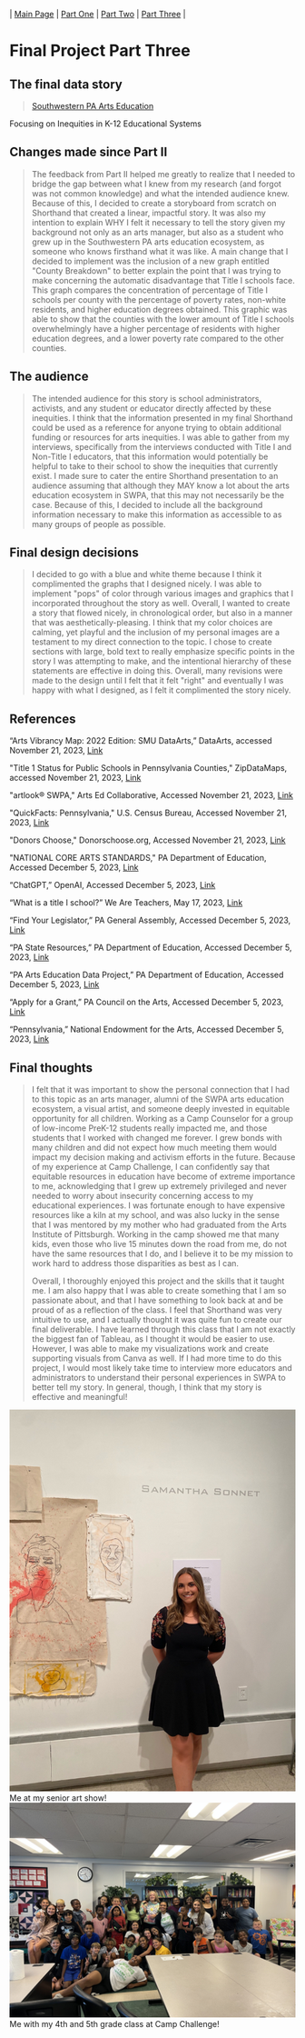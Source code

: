 | [Main Page](/README.md) | [Part One](/finalproject.md) | [Part Two](/finalprojectparttwo.md) | [Part Three](/finalprojectpartthree.md) |

# Final Project Part Three
## The final data story
> [Southwestern PA Arts Education](https://preview.shorthand.com/15upZj4yLYDpfGFJ)

Focusing on Inequities in K-12 Educational Systems

## Changes made since Part II
> The feedback from Part II helped me greatly to realize that I needed to bridge the gap between what I knew from my research (and forgot was not common knowledge) and what the intended audience knew. Because of this, I decided to create a storyboard from scratch on Shorthand that created a linear, impactful story. It was also my intention to explain WHY I felt it necessary to tell the story given my background not only as an arts manager, but also as a student who grew up in the Southwestern PA arts education ecosystem, as someone who knows firsthand what it was like. A main change that I decided to implement was the inclusion of a new graph entitled "County Breakdown" to better explain the point that I was trying to make concerning the automatic disadvantage that Title I schools face. This graph compares the concentration of percentage of Title I schools per county with the percentage of poverty rates, non-white residents, and higher education degrees obtained. This graphic was able to show that the counties with the lower amount of Title I schools overwhelmingly have a higher percentage of residents with higher education degrees, and a lower poverty rate compared to the other counties.


## The audience
> The intended audience for this story is school administrators, activists, and any student or educator directly affected by these inequities. I think that the information presented in my final Shorthand could be used as a reference for anyone trying to obtain additional funding or resources for arts inequities. I was able to gather from my interviews, specifically from the interviews conducted with Title I and Non-Title I educators, that this information would potentially be helpful to take to their school to show the inequities that currently exist. I made sure to cater the entire Shorthand presentation to an audience assuming that although they MAY know a lot about the arts education ecosystem in SWPA, that this may not necessarily be the case. Because of this, I decided to include all the background information necessary to make this information as accessible to as many groups of people as possible.


## Final design decisions
> I decided to go with a blue and white theme because I think it complimented the graphs that I designed nicely. I was able to implement "pops" of color through various images and graphics that I incorporated throughout the story as well. Overall, I wanted to create a story that flowed nicely, in chronological order, but also in a manner that was aesthetically-pleasing. I think that my color choices are calming, yet playful and the inclusion of my personal images are a testament to my direct connection to the topic. I chose to create sections with large, bold text to really emphasize specific points in the story I was attempting to make, and the intentional hierarchy of these statements are effective in doing this. Overall, many revisions were made to the design until I felt that it felt "right" and eventually I was happy with what I designed, as I felt it complimented the story nicely.


## References
“Arts Vibrancy Map: 2022 Edition: SMU DataArts,” DataArts, accessed November 21, 2023, [Link](https://dataarts.smu.edu/ArtsVibrancyMap/)


"Title 1 Status for Public Schools in Pennsylvania Counties," ZipDataMaps, accessed November 21, 2023, [Link](https://www.zipdatamaps.com/counties/state/education/map-of-percentage-of-title-1-status-public-schools-for-counties-in-pennsylvania)


"artlook® SWPA," Arts Ed Collaborative, Accessed November 21, 2023, [Link](https://artsedcollab.org/artlook/)


"QuickFacts: Pennsylvania," U.S. Census Bureau, Accessed November 21, 2023, [Link](https://www.census.gov/quickfacts/fact/table/PA/PST045222)


"Donors Choose," Donorschoose.org, Accessed November 21, 2023, [Link](https://www.donorschoose.org)


"NATIONAL CORE ARTS STANDARDS," PA Department of Education, Accessed December 5, 2023, [Link](https://www.stateboard.education.pa.gov/Documents/Regulations%20and%20Statements/State%20Academic%20Standards/Arts.pdf)


“ChatGPT,” OpenAI, Accessed December 5, 2023, [Link](https://chat.openai.com)


“What is a title I school?” We Are Teachers, May 17, 2023, [Link](https://www.weareteachers.com/what-is-a-title-i-school/)


“Find Your Legislator,” PA General Assembly, Accessed December 5, 2023, [Link](https://www.legis.state.pa.us/cfdocs/legis/home/findyourlegislator/)


“PA State Resources,” PA Department of Education, Accessed December 5, 2023, [Link](https://www2.ed.gov/about/contacts/state/pa.html)


“PA Arts Education Data Project,” PA Department of Education, Accessed December 5, 2023, [Link](https://www.education.pa.gov/Teachers%20-%20Administrators/Curriculum/ArtsHumanities/Pages/default.aspx)


“Apply for a Grant,” PA Council on the Arts, Accessed December 5, 2023, [Link](https://www.arts.pa.gov/WHAT%20WE%20DO/FUNDING/apply-for-a-grant/Pages/default.aspx)


“Pennsylvania,” National Endowment for the Arts, Accessed December 5, 2023, [Link](https://www.arts.gov/impact/state-profiles/pennsylvania)



## Final thoughts
> I felt that it was important to show the personal connection that I had to this topic as an arts manager, alumni of the SWPA arts education ecosystem, a visual artist, and someone deeply invested in equitable opportunity for all children. Working as a Camp Counselor for a group of low-income PreK-12 students really impacted me, and those students that I worked with changed me forever. I grew bonds with many children and did not expect how much meeting them would impact my decision making and activism efforts in the future. Because of my experience at Camp Challenge, I can confidently say that equitable resources in education have become of extreme importance to me, acknowledging that I grew up extremely privileged and never needed to worry about insecurity concerning access to my educational experiences. I was fortunate enough to have expensive resources like a kiln at my school, and was also lucky in the sense that I was mentored by my mother who had graduated from the Arts Institute of Pittsburgh. Working in the camp showed me that many kids, even those who live 15 minutes down the road from me, do not have the same resources that I do, and I believe it to be my mission to work hard to address those disparities as best as I can.
>
> 
> Overall, I thoroughly enjoyed this project and the skills that it taught me. I am also happy that I was able to create something that I am so passionate about, and that I have something to look back at and be proud of as a reflection of the class. I feel that Shorthand was very intuitive to use, and I actually thought it was quite fun to create our final deliverable. I have learned through this class that I am not exactly the biggest fan of Tableau, as I thought it would be easier to use. However, I was able to make my visualizations work and create supporting visuals from Canva as well. If I had more time to do this project, I would most likely take time to interview more educators and administrators to understand their personal experiences in SWPA to better tell my story. In general, though, I think that my story is effective and meaningful!

![Me at my senior art show](IMG_9144.JPG)
Me at my senior art show!
![Me at Camp Challenge](IMG_7627.jpeg)
Me with my 4th and 5th grade class at Camp Challenge!
